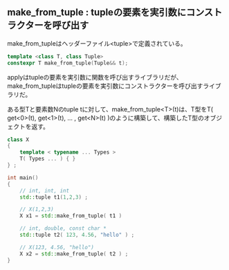 ## make_from_tuple : tupleの要素を実引数にコンストラクターを呼び出す

make_from_tupleはヘッダーファイル\<tuple\>で定義されている。

~~~c++
template <class T, class Tuple>
constexpr T make_from_tuple(Tuple&& t);
~~~

applyはtupleの要素を実引数に関数を呼び出すライブラリだが、make_from_tupleはtupleの要素を実引数にコンストラクターを呼び出すライブラリだ。

ある型Tと要素数Nのtuple tに対して、make_from_tuple\<T\>(t)は、T型をT( get\<0\>(t), get\<1\>(t), ... , get\<N\>(t) )のように構築して、構築したT型のオブジェクトを返す。

~~~cpp
class X
{
    template < typename ... Types >
    T( Types ... ) { }
} ;

int main()
{
    // int, int, int
    std::tuple t1(1,2,3) ;

    // X(1,2,3)
    X x1 = std::make_from_tuple( t1 ) 

    // int, double, const char *
    std::tuple t2( 123, 4.56, "hello" ) ;

    // X(123, 4.56, "hello")
    X x2 = std::make_from_tuple( t2 ) ;
}
~~~
